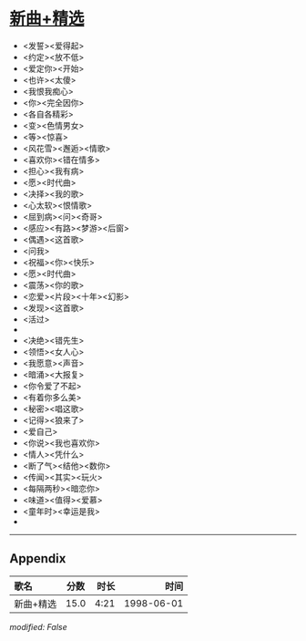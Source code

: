 # [新曲+精选](https://music.163.com/song?id=28747689)

* <发誓><爱得起>
* <约定><放不低>
* <爱定你><开始>
* <也许><太傻>
* <我恨我痴心>
* <你><完全因你>
* <各自各精彩>
* <变><色情男女>
* <等><惊喜>
* <风花雪><邂逅><情歌>
* <喜欢你><错在情多>
* <担心><我有病>
* <愿><时代曲>
* <决择><我的歌>
* <心太软><恨情歌>
* <屈到病><问><奇哥>
* <感应><有路><梦游><后窗>
* <偶遇><这首歌>
* <问我>
* <祝福><你><快乐>
* <愿><时代曲>
* <震荡><你的歌>
* <恋爱><片段><十年><幻影>
* <发现><这首歌>
* <活过>
* 
* <决绝><错先生>
* <领悟><女人心>
* <我愿意><声音>
* <暗涌><大报复>
* <你令爱了不起>
* <有着你多么美>
* <秘密><唱这歌>
* <记得><狼来了>
* <爱自己>
* <你说><我也喜欢你>
* <情人><凭什么>
* <断了气><结他><数你>
* <传闻><其实><玩火>
* <每隔两秒><暗恋你>
* <味道><值得><爱慕>
* <童年时><幸运是我>
* 


---

## Appendix

|歌名|分数|时长|时间|
|:---|:---:|---:|---:|
|新曲+精选|15.0|4:21|1998-06-01

*modified: False*